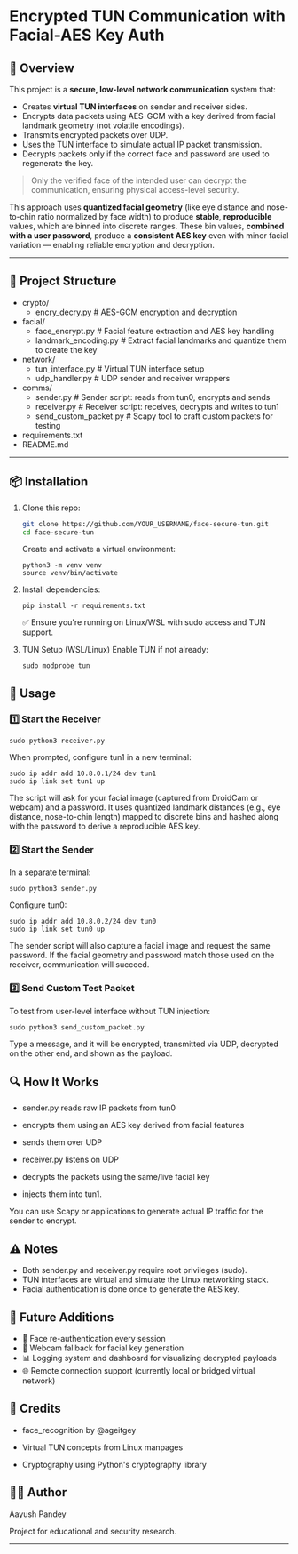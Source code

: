 # Encrypted TUN Communication with Facial-AES Key Auth

## 🧠 Overview

This project is a **secure, low-level network communication** system that:

- Creates **virtual TUN interfaces** on sender and receiver sides.
- Encrypts data packets using AES-GCM with a key derived from facial landmark geometry (not volatile encodings).
- Transmits encrypted packets over UDP.
- Uses the TUN interface to simulate actual IP packet transmission.
- Decrypts packets only if the correct face and password are used to regenerate the key.

> Only the verified face of the intended user can decrypt the communication, ensuring physical access-level security.

This approach uses **quantized facial geometry** (like eye distance and nose-to-chin ratio normalized by face width) to produce **stable**, **reproducible** values, which are binned into discrete ranges. These bin values, **combined with a user password**, produce a **consistent AES key** even with minor facial variation — enabling reliable encryption and decryption.

---

## 📂 Project Structure

- crypto/
  - encry_decry.py # AES-GCM encryption and decryption
- facial/
  - face_encrypt.py # Facial feature extraction and AES key handling
  - landmark_encoding.py # Extract facial landmarks and quantize them to create the key
- network/
  - tun_interface.py # Virtual TUN interface setup
  - udp_handler.py # UDP sender and receiver wrappers
- comms/
  - sender.py # Sender script: reads from tun0, encrypts and sends
  - receiver.py # Receiver script: receives, decrypts and writes to tun1
  - send_custom_packet.py # Scapy tool to craft custom packets for testing
- requirements.txt
- README.md

---

## 📦 Installation

1. Clone this repo:

   ```bash
   git clone https://github.com/YOUR_USERNAME/face-secure-tun.git
   cd face-secure-tun
   ```

   Create and activate a virtual environment:

   ```
   python3 -m venv venv
   source venv/bin/activate
   ```

2. Install dependencies:

   ```
   pip install -r requirements.txt
   ```

   ✅ Ensure you're running on Linux/WSL with sudo access and TUN support.

3. TUN Setup (WSL/Linux)
   Enable TUN if not already:

   ```
   sudo modprobe tun
   ```

## 🧪 Usage

### 1️⃣ Start the Receiver

```
sudo python3 receiver.py
```

When prompted, configure tun1 in a new terminal:

```
sudo ip addr add 10.8.0.1/24 dev tun1
sudo ip link set tun1 up
```

The script will ask for your facial image (captured from DroidCam or webcam) and a password. It uses quantized landmark distances (e.g., eye distance, nose-to-chin length) mapped to discrete bins and hashed along with the password to derive a reproducible AES key.

### 2️⃣ Start the Sender

In a separate terminal:

```
sudo python3 sender.py
```

Configure tun0:

```
sudo ip addr add 10.8.0.2/24 dev tun0
sudo ip link set tun0 up
```

The sender script will also capture a facial image and request the same password. If the facial geometry and password match those used on the receiver, communication will succeed.

### 3️⃣ Send Custom Test Packet

To test from user-level interface without TUN injection:

```
sudo python3 send_custom_packet.py
```

Type a message, and it will be encrypted, transmitted via UDP, decrypted on the other end, and shown as the payload.

## 🔍 How It Works

- sender.py reads raw IP packets from tun0
- encrypts them using an AES key derived from facial features
- sends them over UDP

- receiver.py listens on UDP
- decrypts the packets using the same/live facial key
- injects them into tun1.

You can use Scapy or applications to generate actual IP traffic for the sender to encrypt.

## ⚠️ Notes

- Both sender.py and receiver.py require root privileges (sudo).
- TUN interfaces are virtual and simulate the Linux networking stack.
- Facial authentication is done once to generate the AES key.

## 📌 Future Additions

- 🔁 Face re-authentication every session
- 📸 Webcam fallback for facial key generation
- 📊 Logging system and dashboard for visualizing decrypted payloads
- 🌐 Remote connection support (currently local or bridged virtual network)

## 🧠 Credits

- face_recognition by @ageitgey

- Virtual TUN concepts from Linux manpages

- Cryptography using Python's cryptography library

## 🙋‍♂️ Author

Aayush Pandey

Project for educational and security research.

---
